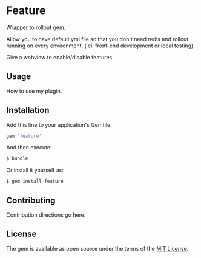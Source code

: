 # Feature
Wrapper to rollout gem.

Allow you to have default yml file so that you don't need redis and rollout running on every environment.
( ei. front-end development or local testing).

Give a webview to enable/disable features.

## Usage
How to use my plugin.

## Installation
Add this line to your application's Gemfile:

```ruby
gem 'feature'
```

And then execute:
```bash
$ bundle
```

Or install it yourself as:
```bash
$ gem install feature
```

## Contributing
Contribution directions go here.

## License
The gem is available as open source under the terms of the [MIT License](http://opensource.org/licenses/MIT).
